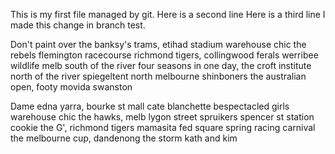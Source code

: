 This is my first file managed by git.
Here is a second line
Here is a third line
I made this change in branch test.


Don't paint over the banksy's trams, etihad stadium warehouse chic the rebels flemington racecourse richmond tigers, collingwood ferals werribee wildlife melb south of the river four seasons in one day, the croft institute north of the river spiegeltent north melbourne shinboners the australian open, footy movida swanston

Dame edna yarra, bourke st mall cate blanchette bespectacled girls warehouse chic the hawks, melb lygon street spruikers spencer st station cookie the G', richmond tigers mamasita fed square spring racing carnival the melbourne cup, dandenong the storm kath and kim